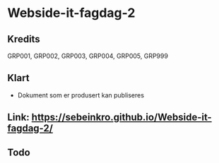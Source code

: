 # Webside-it-fagdag-2

## Kredits
GRP001, GRP002, GRP003, GRP004, GRP005, GRP999
## Klart

* Dokument som er produsert kan publiseres

## Link: https://sebeinkro.github.io/Webside-it-fagdag-2/
## Todo
